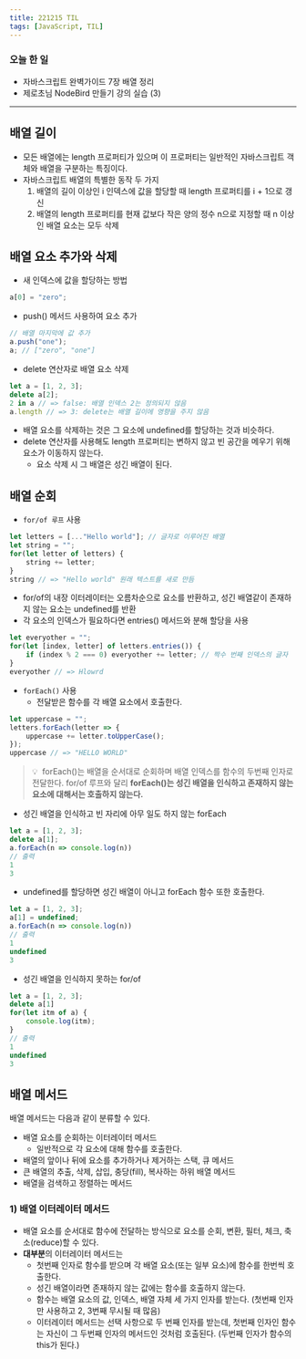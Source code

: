```yaml
---
title: 221215 TIL
tags: [JavaScript, TIL]
---
```


### 오늘 한 일
- 자바스크립트 완벽가이드 7장 배열 정리
- 제로초님 NodeBird 만들기 강의 실습 (3)

---

## 배열 길이

- 모든 배열에는 length 프로퍼티가 있으며 이 프로퍼티는 일반적인 자바스크립트 객체와 배열을 구분하는 특징이다.
- 자바스크립트 배열의 특별한 동작 두 가지
    1. 배열의 길이 이상인 i 인덱스에 값을 할당할 때 length 프로퍼티를 i + 1으로 갱신
    2. 배열의 length 프로퍼티를 현재 값보다 작은 양의 정수 n으로 지정할 때 n 이상인 배열 요소는 모두 삭제

## 배열 요소 추가와 삭제

- 새 인덱스에 값을 할당하는 방법

```jsx
a[0] = "zero";
```

- push() 메서드 사용하여 요소 추가

```jsx
// 배열 마지막에 값 추가
a.push("one");
a; // ["zero", "one"]
```

- delete 연산자로 배열 요소 삭제

```jsx
let a = [1, 2, 3];
delete a[2];
2 in a // => false: 배열 인덱스 2는 정의되지 않음
a.length // => 3: delete는 배열 길이에 영향을 주지 않음
```

- 배열 요소를 삭제하는 것은 그 요소에 undefined를 할당하는 것과 비슷하다.
- delete 연산자를 사용해도 length 프로퍼티는 변하지 않고 빈 공간을 메우기 위해 요소가 이동하지 않는다.
    - 요소 삭제 시 그 배열은 성긴 배열이 된다.

## 배열 순회

- `for/of 루프` 사용

```jsx
let letters = [..."Hello world"]; // 글자로 이루어진 배열
let string = "";
for(let letter of letters) {
	string += letter;
}
string // => "Hello world" 원래 텍스트를 새로 만듬
```

- for/of의 내장 이터레이터는 오름차순으로 요소를 반환하고, 성긴 배열같이 존재하지 않는 요소는 undefined를 반환
- 각 요소의 인덱스가 필요하다면 entries() 메서드와 분해 할당을 사용

```jsx
let everyother = "";
for(let [index, letter] of letters.entries()) {
	if (index % 2 === 0) everyother += letter; // 짝수 번째 인덱스의 글자
}
everyother // => Hlowrd
```

- `forEach()` 사용
    - 전달받은 함수를 각 배열 요소에서 호출한다.

```jsx
let uppercase = "";
letters.forEach(letter => {
	uppercase += letter.toUpperCase();
});
uppercase // => "HELLO WORLD"
```

> 💡  forEach()는 배열을 순서대로 순회하며 배열 인덱스를 함수의 두번째 인자로 전달한다.
for/of 루프와 달리 **forEach()는 성긴 배열을 인식하고 존재하지 않는 요소에 대해서는 호출하지 않는다.**
> 
- 성긴 배열을 인식하고 빈 자리에 아무 일도 하지 않는 forEach

```jsx
let a = [1, 2, 3];
delete a[1];
a.forEach(n => console.log(n))
// 출력
1
3
```

- undefined를 할당하면 성긴 배열이 아니고 forEach 함수 또한 호출한다.

```jsx
let a = [1, 2, 3];
a[1] = undefined;
a.forEach(n => console.log(n))
// 출력
1
undefined
3
```

- 성긴 배열을 인식하지 못하는 for/of

```jsx
let a = [1, 2, 3];
delete a[1]
for(let itm of a) {
    console.log(itm);
}
// 출력
1
undefined
3
```

## 배열 메서드

배열 메서드는 다음과 같이 분류할 수 있다.

- 배열 요소를 순회하는 이터레이터 메서드
    - 일반적으로 각 요소에 대해 함수를 호출한다.
- 배열의 앞이나 뒤에 요소를 추가하거나 제거하는 스택, 큐 메서드
- 큰 배열의 추출, 삭제, 삽입, 충당(fill), 복사하는 하위 배열 메서드
- 배열을 검색하고 정렬하는 메서드

### 1) 배열 이터레이터 메서드

- 배열 요소를 순서대로 함수에 전달하는 방식으로 요소를 순회, 변환, 필터, 체크, 축소(reduce)할 수 있다.
- **대부분**의 이터레이터 메서드는
    - 첫번째 인자로 함수를 받으며 각 배열 요소(또는 일부 요소)에 함수를 한번씩 호출한다.
    - 성긴 배열이라면 존재하지 않는 값에는 함수를 호출하지 않는다.
    - 함수는 배열 요소의 값, 인덱스, 배열 자체 세 가지 인자를 받는다. (첫번째 인자만 사용하고 2, 3번째 무시될 때 많음)
    - 이터레이터 메서드는 선택 사항으로 두 번째 인자를 받는데, 첫번째 인자인 함수는 자신이 그 두번째 인자의 메서드인 것처럼 호출된다. (두번째 인자가 함수의 this가 된다.)